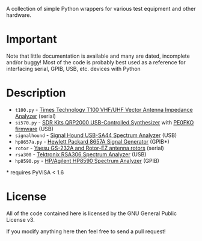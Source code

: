 A collection of simple Python wrappers for various test equipment and other hardware.

# Important

Note that little documentation is available and many are dated, incomplete and/or buggy!
Most of the code is probably best used as a reference for interfacing serial,
GPIB, USB, etc. devices with Python

# Description

* `t100.py` - [Times Technology T100 VHF/UHF Vector Antenna Impedance Analyzer](http://timestechnology.com.hk/support-T100.html) (serial)
* `si570.py` - [SDR Kits QRP2000 USB-Controlled Synthesizer](http://sdr-kits.net/QRP2000_Description.html) with [PE0FKO firmware](https://code.google.com/p/usbavrsi570/) (USB)
* `signalhound` - [Signal Hound USB-SA44 Spectrum Analyzer](https://www.signalhound.com/products/) (USB)
* `hp8657a.py` - [Hewlett Packard 8657A Signal Generator](http://www.home.agilent.com/en/pd-1000002201%3Aepsg%3Apro-pn-8657A/synthesized-signal-generator-100-khz-to-1040-mhz) (GPIB\*)
* `rotor` - [Yaesu GS-232A and Rotor-EZ antenna rotors](http://www.universal-radio.com/catalog/hamrot/4228.html) (serial)
* `rsa300` - [Tektronix RSA306 Spectrum Analyzer](http://www.tek.com/spectrum-analyzer/rsa306) (USB)
* `hp8590.py` - [HP/Agilent HP8590 Spectrum Analyzer](http://www.testequipmentdepot.com/usedequipment/hewlettpackard/spectrumanalyzers/8590de.htm) (GPIB)

\* requires PyVISA < 1.6

# License

All of the code contained here is licensed by the GNU General Public License v3.

If you modify anything here then feel free to send a pull request!
